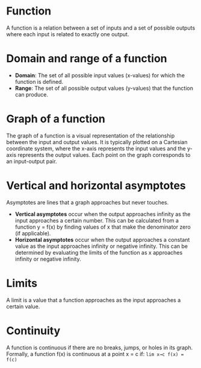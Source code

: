 # Function
A function is a relation between a set of inputs and a set of possible outputs where each input is related to exactly one output. 

# Domain and range of a function
- **Domain**: The set of all possible input values (x-values) for which the function is defined.
- **Range**: The set of all possible output values (y-values) that the function can produce.
 
# Graph of a function
The graph of a function is a visual representation of the relationship between the input and output values. It is typically plotted on a Cartesian coordinate system, where the x-axis represents the input values and the y-axis represents the output values. Each point on the graph corresponds to an input-output pair.

# Vertical and horizontal asymptotes
Asymptotes are lines that a graph approaches but never touches.
- **Vertical asymptotes** occur when the output approaches infinity as the input approaches a certain number. This can be calculated from a function y = f(x) by finding values of x that make the denominator zero (if applicable).
- **Horizontal asymptotes** occur when the output approaches a constant value as the input approaches infinity or negative infinity. This can be determined by evaluating the limits of the function as x approaches infinity or negative infinity.

# Limits
A limit is a value that a function approaches as the input approaches a certain value.

# Continuity
A function is continuous if there are no breaks, jumps, or holes in its graph. Formally, a function f(x) is continuous at a point x = c if:
`lim x→c f(x) = f(c)`